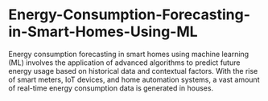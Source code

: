 # Energy-Consumption-Forecasting-in-Smart-Homes-Using-ML
Energy consumption forecasting in smart homes using machine learning (ML) involves the application of advanced algorithms to predict future energy usage based on historical data and contextual factors. With the rise of smart meters, IoT devices, and home automation systems, a vast amount of real-time energy consumption data is generated in houses.
